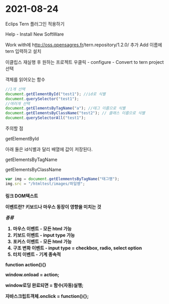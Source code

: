 # 2021-08-24



Eclips Tern 플러그인 적용하기

Help - Install  New SoftWare

Work with에 h[ttp://oss.opensagres.fr](http://oss.opensagres.fr/)/tern.repository/1.2.0/ 추가 Add 이름에 tern 입력하고 설치

이클립스 재실행 후 원하는 프로젝트 우클릭 - configure - Convert to tern project선택





객체를 읽어오는 함수

```javascript
//1개 선택
document.getElementById("test1"); //id로 식별
document.querySelector("test1");
//여러개 선택
document.getElementsByTagName("a"); //태그 이름으로 식별
document.getElementsByClassName("test2"); // 클래스 이름으로 식별
document.querySelectorAll("test1");
```

주의할 점

getElementById

아래 둘은 id식별과 달리 배열에 값이 저장된다.

getElementsByTagName

getElementsByClassName

```javascript
var img = document.getElemmentsByTagName("태그명");
img.src = "/htmltest/images/파일명";
```





<h4>링크 DOM텍스트

이벤트란? 키보드나 마우스 동장이 영향을 미치는 것

*종류*

1. 마우스 이벤트 - 모든 html 가능
2. 키보드 이벤트 - input type 가능
3. 포커스 이벤트 - 모든 html 가능
4. 구조 변화 이벤트 - input type = checkbox, radio, select option
5. 터치 이벤트 - 기계 종속적

function action(){}

window.onload = action;

window로딩 완료되면 = 함수(자동)실행;

자바스크립트객체.onclick = function(){};

